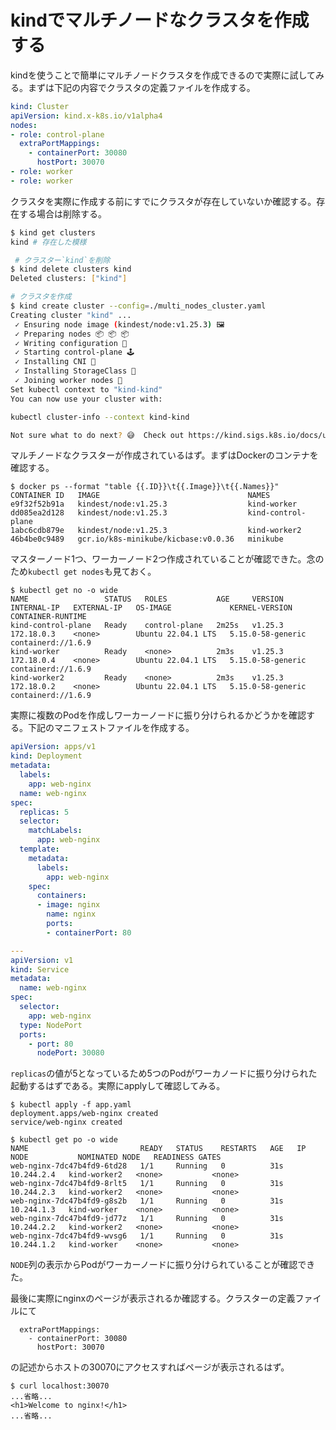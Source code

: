 # kindでマルチノードなクラスタを作成する

kindを使うことで簡単にマルチノードクラスタを作成できるので実際に試してみる。まずは下記の内容でクラスタの定義ファイルを作成する。

```yaml
kind: Cluster
apiVersion: kind.x-k8s.io/v1alpha4
nodes:
- role: control-plane
  extraPortMappings:
    - containerPort: 30080
      hostPort: 30070
- role: worker
- role: worker
```


クラスタを実際に作成する前にすでにクラスタが存在していないか確認する。存在する場合は削除する。

```sh
$ kind get clusters
kind # 存在した模様

 # クラスター`kind`を削除
$ kind delete clusters kind
Deleted clusters: ["kind"]

# クラスタを作成
$ kind create cluster --config=./multi_nodes_cluster.yaml
Creating cluster "kind" ...
 ✓ Ensuring node image (kindest/node:v1.25.3) 🖼
 ✓ Preparing nodes 📦 📦 📦
 ✓ Writing configuration 📜
 ✓ Starting control-plane 🕹️
 ✓ Installing CNI 🔌
 ✓ Installing StorageClass 💾
 ✓ Joining worker nodes 🚜
Set kubectl context to "kind-kind"
You can now use your cluster with:

kubectl cluster-info --context kind-kind

Not sure what to do next? 😅  Check out https://kind.sigs.k8s.io/docs/user/quick-start/
```

マルチノードなクラスターが作成されているはず。まずはDockerのコンテナを確認する。

```
$ docker ps --format "table {{.ID}}\t{{.Image}}\t{{.Names}}"
CONTAINER ID   IMAGE                                 NAMES
e9f32f52b91a   kindest/node:v1.25.3                  kind-worker
dd085ea2d128   kindest/node:v1.25.3                  kind-control-plane
1abc6cdb879e   kindest/node:v1.25.3                  kind-worker2
46b4be0c9489   gcr.io/k8s-minikube/kicbase:v0.0.36   minikube
```

マスターノード1つ、ワーカーノード2つ作成されていることが確認できた。念のため`kubectl get nodes`も見ておく。

```
$ kubectl get no -o wide
NAME                 STATUS   ROLES           AGE     VERSION   INTERNAL-IP   EXTERNAL-IP   OS-IMAGE             KERNEL-VERSION      CONTAINER-RUNTIME
kind-control-plane   Ready    control-plane   2m25s   v1.25.3   172.18.0.3    <none>        Ubuntu 22.04.1 LTS   5.15.0-58-generic   containerd://1.6.9
kind-worker          Ready    <none>          2m3s    v1.25.3   172.18.0.4    <none>        Ubuntu 22.04.1 LTS   5.15.0-58-generic   containerd://1.6.9
kind-worker2         Ready    <none>          2m3s    v1.25.3   172.18.0.2    <none>        Ubuntu 22.04.1 LTS   5.15.0-58-generic   containerd://1.6.9
```

実際に複数のPodを作成しワーカーノードに振り分けられるかどうかを確認する。下記のマニフェストファイルを作成する。

```yaml
apiVersion: apps/v1
kind: Deployment
metadata:
  labels:
    app: web-nginx
  name: web-nginx
spec:
  replicas: 5
  selector:
    matchLabels:
      app: web-nginx
  template:
    metadata:
      labels:
        app: web-nginx
    spec:
      containers:
      - image: nginx
        name: nginx
        ports:
        - containerPort: 80

---
apiVersion: v1
kind: Service
metadata:
  name: web-nginx
spec:
  selector:
    app: web-nginx
  type: NodePort
  ports:
    - port: 80
      nodePort: 30080
```

`replicas`の値が5となっているため5つのPodがワーカノードに振り分けられた起動するはずである。実際にapplyして確認してみる。

```
$ kubectl apply -f app.yaml
deployment.apps/web-nginx created
service/web-nginx created

$ kubectl get po -o wide
NAME                         READY   STATUS    RESTARTS   AGE   IP           NODE           NOMINATED NODE   READINESS GATES
web-nginx-7dc47b4fd9-6td28   1/1     Running   0          31s   10.244.2.4   kind-worker2   <none>           <none>
web-nginx-7dc47b4fd9-8rlt5   1/1     Running   0          31s   10.244.2.3   kind-worker2   <none>           <none>
web-nginx-7dc47b4fd9-g8s2b   1/1     Running   0          31s   10.244.1.3   kind-worker    <none>           <none>
web-nginx-7dc47b4fd9-jd77z   1/1     Running   0          31s   10.244.2.2   kind-worker2   <none>           <none>
web-nginx-7dc47b4fd9-wvsg6   1/1     Running   0          31s   10.244.1.2   kind-worker    <none>           <none>
```

`NODE`列の表示からPodがワーカーノードに振り分けられていることが確認できた。

最後に実際にnginxのページが表示されるか確認する。クラスターの定義ファイルにて

```
  extraPortMappings:
    - containerPort: 30080
      hostPort: 30070
```

の記述からホストの30070にアクセスすればページが表示されるはず。

```
$ curl localhost:30070
...省略...
<h1>Welcome to nginx!</h1>
...省略...
```
